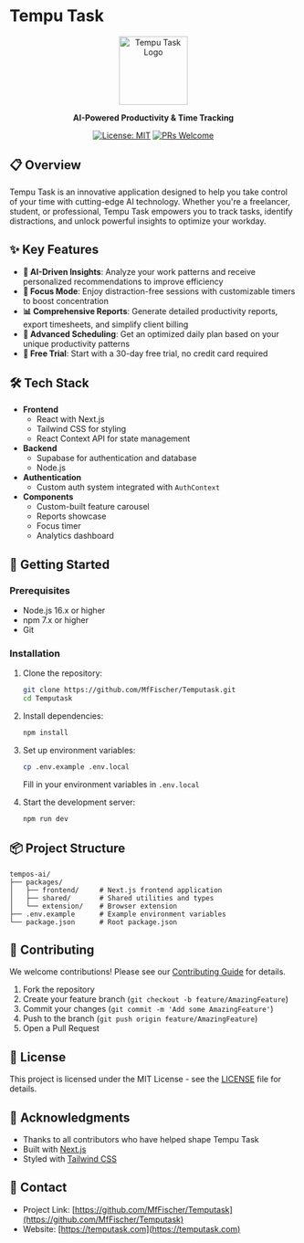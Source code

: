 # Tempu Task

<div align="center">
  <img src="/public/icons/logo.svg" alt="Tempu Task Logo" width="120"/>
  
  **AI-Powered Productivity & Time Tracking**
  
  [![License: MIT](https://img.shields.io/badge/License-MIT-blue.svg)](https://opensource.org/licenses/MIT)
  [![PRs Welcome](https://img.shields.io/badge/PRs-welcome-brightgreen.svg)](http://makeapullrequest.com)
</div>

## 📋 Overview

Tempu Task is an innovative application designed to help you take control of your time with cutting-edge AI technology. Whether you're a freelancer, student, or professional, Tempu Task empowers you to track tasks, identify distractions, and unlock powerful insights to optimize your workday.

## ✨ Key Features

- **🤖 AI-Driven Insights**: Analyze your work patterns and receive personalized recommendations to improve efficiency
- **🎯 Focus Mode**: Enjoy distraction-free sessions with customizable timers to boost concentration
- **📊 Comprehensive Reports**: Generate detailed productivity reports, export timesheets, and simplify client billing
- **📅 Advanced Scheduling**: Get an optimized daily plan based on your unique productivity patterns
- **🎁 Free Trial**: Start with a 30-day free trial, no credit card required


## 🛠️ Tech Stack

- **Frontend**
  - React with Next.js
  - Tailwind CSS for styling
  - React Context API for state management
- **Backend**
  - Supabase for authentication and database
  - Node.js
- **Authentication**
  - Custom auth system integrated with `AuthContext`
- **Components**
  - Custom-built feature carousel
  - Reports showcase
  - Focus timer
  - Analytics dashboard

## 🚀 Getting Started

### Prerequisites

- Node.js 16.x or higher
- npm 7.x or higher
- Git

### Installation

1. Clone the repository:
   ```bash
   git clone https://github.com/MfFischer/Temputask.git
   cd Temputask
   ```

2. Install dependencies:
   ```bash
   npm install
   ```

3. Set up environment variables:
   ```bash
   cp .env.example .env.local
   ```
   Fill in your environment variables in `.env.local`

4. Start the development server:
   ```bash
   npm run dev
   ```

## 📦 Project Structure

```
tempos-ai/
├── packages/
│   ├── frontend/     # Next.js frontend application
│   ├── shared/       # Shared utilities and types
│   └── extension/    # Browser extension
├── .env.example      # Example environment variables
└── package.json      # Root package.json
```

## 🤝 Contributing

We welcome contributions! Please see our [Contributing Guide](CONTRIBUTING.md) for details.

1. Fork the repository
2. Create your feature branch (`git checkout -b feature/AmazingFeature`)
3. Commit your changes (`git commit -m 'Add some AmazingFeature'`)
4. Push to the branch (`git push origin feature/AmazingFeature`)
5. Open a Pull Request

## 📝 License

This project is licensed under the MIT License - see the [LICENSE](LICENSE) file for details.

## 🙏 Acknowledgments

- Thanks to all contributors who have helped shape Tempu Task
- Built with [Next.js](https://nextjs.org/)
- Styled with [Tailwind CSS](https://tailwindcss.com/)

## 📧 Contact

- Project Link: [https://github.com/MfFischer/Temputask](https://github.com/MfFischer/Temputask)
- Website: [https://temputask.com](https://temputask.com)